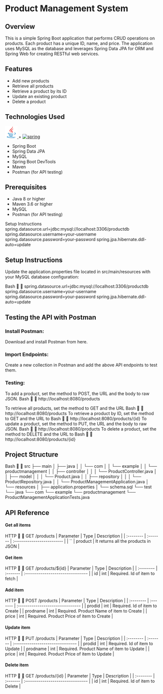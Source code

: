 # Product Management System
## Overview
This is a simple Spring Boot application that performs CRUD operations on products. Each product has a unique ID, name, and price. The application uses MySQL as the database and leverages Spring Data JPA for ORM and Spring Web for creating RESTful web services.

## Features
* Add new products
* Retrieve all products
* Retrieve a product by its ID
* Update an existing product
* Delete a product
## Technologies Used
<a href="https://www.java.com" target="_blank" rel="noreferrer"> <img src="https://raw.githubusercontent.com/devicons/devicon/master/icons/java/java-original.svg" alt="java" width="40" height="40"/> </a>
+
<a href="https://spring.io/" target="_blank" rel="noreferrer"> <img src="https://www.vectorlogo.zone/logos/springio/springio-icon.svg" alt="spring" width="40" height="40"/> </a>
* Spring Boot
* Spring Data JPA
* MySQL
* Spring Boot DevTools
* Maven
* Postman (for API testing)
## Prerequisites
* Java 8 or higher
* Maven 3.6 or higher
* MySQL
* Postman (for API testing)

Setup Instructions
spring.datasource.url=jdbc:mysql://localhost:3306/productdb
spring.datasource.username=your-username
spring.datasource.password=your-password
spring.jpa.hibernate.ddl-auto=update

## Setup Instructions


Update the application.properties file located in src/main/resources with your MySQL database configuration:

Bash


  spring.datasource.url=jdbc:mysql://localhost:3306/productdb
  spring.datasource.username=your-username
  spring.datasource.password=your-password
  spring.jpa.hibernate.ddl-auto=update
## Testing the API with Postman
### Install Postman:
Download and install Postman from here.

### Import Endpoints:
Create a new collection in Postman and add the above API endpoints to test them.

### Testing:

To add a product, set the method to POST, the URL and the body to raw JSON.
Bash


    http://localhost:8080/products

To retrieve all products, set the method to GET and the URL 
Bash


    http://localhost:8080/products
To retrieve a product by ID, set the method to GET and the URL to 
Bash


    http://localhost:8080/products/{id}
To update a product, set the method to PUT, the URL and the body to raw JSON.
Bash


    http://localhost:8080/products
To delete a product, set the method to DELETE and the URL to 
Bash


    http://localhost:8080/products/{id}
## Project Structure

Bash


src
├── main
│   ├── java
│   │   └── com
│   │       └── example
│   │           └── productmanagement
│   │               ├── controller
│   │               │   └── ProductController.java
│   │               ├── model
│   │               │   └── Product.java
│   │               ├── repository
│   │               │   └── ProductRepository.java
│   │               └── ProductManagementApplication.java
│   └── resources
│       ├── application.properties
│       └── schema.sql
└── test
    └── java
        └── com
            └── example
                └── productmanagement
                    └── ProductManagementApplicationTests.java

    
## API Reference

#### Get all items

HTTP


  GET /products
| Parameter | Type     | Description                |
| :-------- | :------- | :------------------------- |
| `` | product | It returns all the products in JSON |

#### Get item

HTTP


  GET /products/${id}
| Parameter | Type     | Description                       |
| :-------- | :------- | :-------------------------------- |
| id      | int | Required. Id of item to fetch |


#### Add item

HTTP


  POST /products
| Parameter | Type     | Description                       |
| :-------- | :------- | :-------------------------------- |
| prodid      | int | Required. Id of item to Create |
| prodname      | int | Required. Product Name of item to Create |
| price      | int | Required. Product Price of item to Create |

#### Update item

HTTP


  PUT /products
| Parameter | Type     | Description                       |
| :-------- | :------- | :-------------------------------- |
| prodid      | int | Required. Id of item to Update |
| prodname      | int | Required. Product Name of item to Update |
| price      | int | Required. Product Price of item to Update |

#### Delete item
HTTP


  GET /products/{id}
| Parameter | Type     | Description                       |
| :-------- | :------- | :-------------------------------- |
| id      | int | Required. Id of item to Delete |
